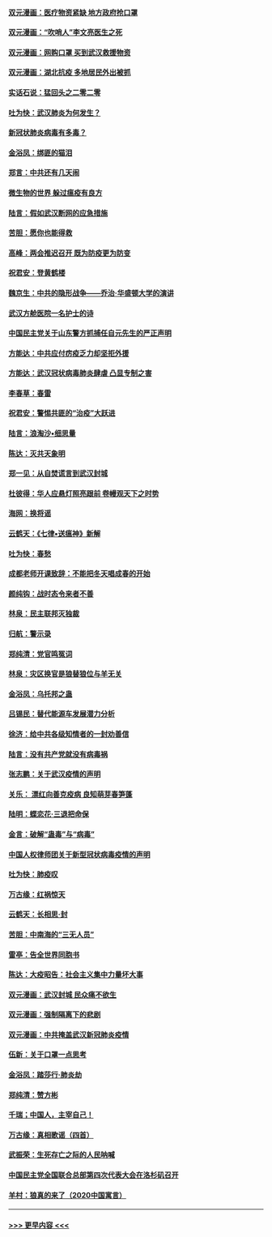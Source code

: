 #### [双元漫画：医疗物资紧缺 地方政府抢口罩](../pages/nsc993/n11884744.md?t=02220631) 
#### [双元漫画：“吹哨人”李文亮医生之死](../pages/nsc993/n11884705.md?t=02220631) 
#### [双元漫画：网购口罩 买到武汉救援物资](../pages/nsc993/n11884670.md?t=02220631) 
#### [双元漫画：湖北抗疫 多地居民外出被抓](../pages/nsc993/n11884643.md?t=02220631) 
#### [实话石说：猛回头之二零二零](../pages/nsc993/n11883968.md?t=02220631) 
#### [吐为快：武汉肺炎为何发生？](../pages/nsc993/n11882180.md?t=02220631) 
#### [新冠状肺炎病毒有多毒？](../pages/nsc993/n11881790.md?t=02220631) 
#### [金浴凤：绑匪的猫泪](../pages/nsc993/n11880664.md?t=02220631) 
#### [郑言：中共还有几天闹](../pages/nsc993/n11880645.md?t=02220631) 
#### [微生物的世界 躲过瘟疫有良方](../pages/nsc993/n11880492.md?t=02220631) 
#### [陆言：假如武汉断网的应急措施](../pages/nsc993/n11880619.md?t=02220631) 
#### [苦胆：愿你也能得救](../pages/nsc993/n11880601.md?t=02220631) 
#### [高峰：两会推迟召开  既为防疫更为防变](../pages/nsc993/n11879977.md?t=02220631) 
#### [祝君安：登黄鹤楼](../pages/nsc993/n11880583.md?t=02220631) 
#### [魏京生：中共的隐形战争——乔治‧华盛顿大学的演讲](../pages/nsc993/n11879765.md?t=02220631) 
#### [武汉方舱医院一名护士的诗](../pages/nsc993/n11878480.md?t=02220631) 
#### [中国民主党关于山东警方抓捕任自元先生的严正声明](../pages/nsc993/n11877506.md?t=02220631) 
#### [方能达：中共应付疠疫乏力却坚拒外援](../pages/nsc993/n11877497.md?t=02220631) 
#### [方能达：武汉冠状病毒肺炎肆虐 凸显专制之害](../pages/nsc993/n11877475.md?t=02220631) 
#### [李春草：春雷](../pages/nsc993/n11876287.md?t=02220631) 
#### [祝君安：警惕共匪的“治疫”大跃进](../pages/nsc993/n11876084.md?t=02220631) 
#### [陆言：浪淘沙•细思量](../pages/nsc993/n11876071.md?t=02220631) 
#### [陈达：灭共天象明](../pages/nsc993/n11876063.md?t=02220631) 
#### [郑一见：从自焚谎言到武汉封城](../pages/nsc993/n11875621.md?t=02220631) 
#### [杜彼得：华人应悬灯照亮跟前 卷幔观天下之时势](../pages/nsc993/n11874822.md?t=02220631) 
#### [海网：换将谣](../pages/nsc993/n11873712.md?t=02220631) 
#### [云鹤天：《七律▪送瘟神》新解](../pages/nsc993/n11873598.md?t=02220631) 
#### [吐为快：春愁](../pages/nsc993/n11872801.md?t=02220631) 
#### [成都老师开课致辞：不能把冬天唱成春的开始](../pages/nsc993/n11872653.md?t=02220631) 
#### [颜纯钩：战时态令来者不善](../pages/nsc993/n11872011.md?t=02220631) 
#### [林泉：民主联邦灭独裁](../pages/nsc993/n11870998.md?t=02220631) 
#### [归航：警示录](../pages/nsc993/n11870963.md?t=02220631) 
#### [郑纯清：党官鸣冤词](../pages/nsc993/n11870938.md?t=02220631) 
#### [林泉：灾区换官是狼替狼位与羊无关](../pages/nsc993/n11870896.md?t=02220631) 
#### [金浴凤：乌托邦之蛊](../pages/nsc993/n11870879.md?t=02220631) 
#### [吕锡民：替代能源车发展潜力分析](../pages/nsc993/n11870656.md?t=02220631) 
#### [徐济：给中共各级知情者的一封劝善信](../pages/nsc993/n11868561.md?t=02220631) 
#### [陆言：没有共产党就没有病毒祸](../pages/nsc993/n11868232.md?t=02220631) 
#### [张志鹏：关于武汉疫情的声明](../pages/nsc993/n11867182.md?t=02220631) 
#### [关乐： 漂红向善克疫病 良知萌芽春笋蓬](../pages/nsc993/n11865710.md?t=02220631) 
#### [陆明：蝶恋花‧三退把命保](../pages/nsc993/n11865673.md?t=02220631) 
#### [金言：破解“蛊毒”与“病毒”](../pages/nsc993/n11864103.md?t=02220631) 
#### [中国人权律师团关于新型冠状病毒疫情的声明](../pages/nsc993/n11864249.md?t=02220631) 
#### [吐为快：肺疫叹](../pages/nsc993/n11864027.md?t=02220631) 
#### [万古缘：红祸惊天](../pages/nsc993/n11864079.md?t=02220631) 
#### [云鹤天：长相思‧封](../pages/nsc993/n11864006.md?t=02220631) 
#### [苦胆：中南海的“三无人员”](../pages/nsc993/n11862997.md?t=02220631) 
#### [雷亭：告全世界同胞书](../pages/nsc993/n11862572.md?t=02220631) 
#### [陈达：大疫昭告：社会主义集中力量坏大事](../pages/nsc993/n11859419.md?t=02220631) 
#### [双元漫画：武汉封城 民众痛不欲生](../pages/nsc993/n11859287.md?t=02220631) 
#### [双元漫画：强制隔离下的悲剧](../pages/nsc993/n11859244.md?t=02220631) 
#### [双元漫画：中共掩盖武汉新冠肺炎疫情](../pages/nsc993/n11858249.md?t=02220631) 
#### [伍新：关于口罩一点思考](../pages/nsc993/n11859195.md?t=02220631) 
#### [金浴凤：踏莎行‧肺炎劫](../pages/nsc993/n11858227.md?t=02220631) 
#### [郑纯清：赞方彬](../pages/nsc993/n11856803.md?t=02220631) 
#### [千瑞；中国人，主宰自己！](../pages/nsc993/n11856793.md?t=02220631) 
#### [万古缘：真相歌谣（四首）](../pages/nsc993/n11856263.md?t=02220631) 
#### [武振荣：生死存亡之际的人民呐喊](../pages/nsc993/n11856256.md?t=02220631) 
#### [中国民主党全国联合总部第四次代表大会在洛杉矶召开](../pages/nsc993/n11856344.md?t=02220631) 
#### [羊村：狼真的来了（2020中国寓言）](../pages/nsc993/n11856229.md?t=02220631) 

----
#### [ >>> 更早内容 <<< ](../indexes/nsc993-earlier.md)
